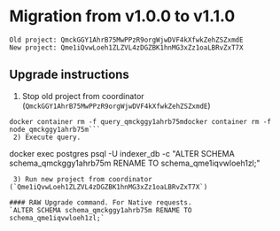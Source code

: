 # Migration from v1.0.0 to v1.1.0
```
Old project: QmckGGY1AhrB75MwPPzR9orgWjwDVF4kXfwkZehZSZxmdE
New project: Qme1iQvwLoeh1ZLZVL4zDGZBK1hnMG3xZz1oaLBRvZxT7X
```


## Upgrade instructions
 1) Stop old project from coordinator (`QmckGGY1AhrB75MwPPzR9orgWjwDVF4kXfwkZehZSZxmdE`)
```
docker container rm -f query_qmckggy1ahrb75mdocker container rm -f node_qmckggy1ahrb75m```
 2) Execute query.

```
docker exec postgres psql -U indexer_db -c "ALTER SCHEMA schema_qmckggy1ahrb75m RENAME TO schema_qme1iqvwloeh1zl;"
```
 3) Run new project from coordinator (`Qme1iQvwLoeh1ZLZVL4zDGZBK1hnMG3xZz1oaLBRvZxT7X`)

#### RAW Upgrade command. For Native requests.
`ALTER SCHEMA schema_qmckggy1ahrb75m RENAME TO schema_qme1iqvwloeh1zl;`

